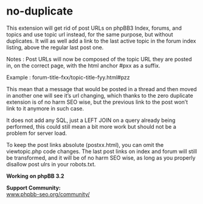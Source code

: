 # no-duplicate
This extension will get rid of post URLs on phpBB3 Index, forums, and topics and use topic url instead, for the same purpose, but without duplicates. It will as well add a link to the last active topic in the forum index listing, above the regular last post one.


Notes :
Post URLs will now be composed of the topic URL they are posted in, on the correct page, with the html anchor #pxx as a suffix.

Example :
forum-title-fxx/topic-title-fyy.html#pzz

This mean that a message that would be posted in a thread and then moved in another one will see it’s url changing, which thanks to the zero duplicate extension is of no harm SEO wise, but the previous link to the post won’t link to it anymore in such case.

It does not add any SQL, just a LEFT JOIN on a query already being performed, this could still mean a bit more work but should not be a problem for server load.

To keep the post links absolute (postxx.html), you can omit the viewtopic.php code changes.
The last post links on index and forum will still be transformed, and it will be of no harm SEO wise, as long as you properly disallow post ulrs in your robots.txt.

<b>Working on phpBB 3.2 </b>

<b>Support Community:</b>
<br />www.phpbb-seo.org/community/
